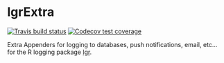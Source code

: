 
<!-- README.md is generated from README.Rmd. Please edit that file -->

# lgrExtra

<!-- badges: start -->

[![Travis build
status](https://travis-ci.org/s-fleck/lgrExtra.svg?branch=master)](https://travis-ci.org/s-fleck/lgrExtra)
[![Codecov test
coverage](https://codecov.io/gh/s-fleck/lgrExtra/branch/master/graph/badge.svg)](https://codecov.io/gh/s-fleck/lgrExtra?branch=master)
<!-- badges: end -->

Extra Appenders for logging to databases, push notifications, email,
etc… for the R logging package [lgr](https://github.com/s-fleck/lgr).
